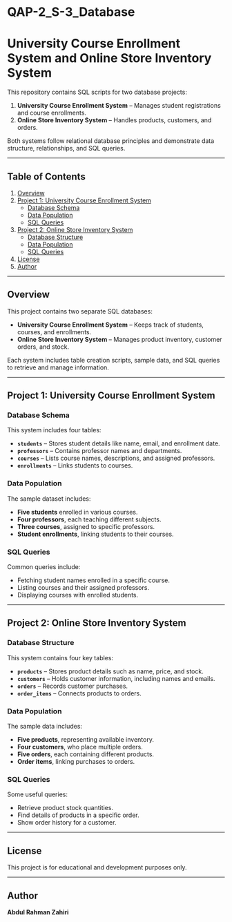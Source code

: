 # **QAP-2_S-3_Database**

# **University Course Enrollment System and Online Store Inventory System**

This repository contains SQL scripts for two database projects:

1. **University Course Enrollment System** – Manages student registrations and course enrollments.
2. **Online Store Inventory System** – Handles products, customers, and orders.

Both systems follow relational database principles and demonstrate data structure, relationships, and SQL queries.

---

## **Table of Contents**

1. [Overview](#overview)
2. [Project 1: University Course Enrollment System](#project-1-university-course-enrollment-system)
   - [Database Schema](#database-schema)
   - [Data Population](#data-population)
   - [SQL Queries](#sql-queries)
3. [Project 2: Online Store Inventory System](#project-2-online-store-inventory-system)
   - [Database Structure](#database-structure)
   - [Data Population](#data-population-1)
   - [SQL Queries](#sql-queries-1)
4. [License](#license)
5. [Author](#author)

---

## **Overview**

This project contains two separate SQL databases:

- **University Course Enrollment System** – Keeps track of students, courses, and enrollments.
- **Online Store Inventory System** – Manages product inventory, customer orders, and stock.

Each system includes table creation scripts, sample data, and SQL queries to retrieve and manage information.

---

## **Project 1: University Course Enrollment System**

### **Database Schema**

This system includes four tables:

- **`students`** – Stores student details like name, email, and enrollment date.
- **`professors`** – Contains professor names and departments.
- **`courses`** – Lists course names, descriptions, and assigned professors.
- **`enrollments`** – Links students to courses.

### **Data Population**

The sample dataset includes:

- **Five students** enrolled in various courses.
- **Four professors**, each teaching different subjects.
- **Three courses**, assigned to specific professors.
- **Student enrollments**, linking students to their courses.

### **SQL Queries**

Common queries include:

- Fetching student names enrolled in a specific course.
- Listing courses and their assigned professors.
- Displaying courses with enrolled students.

---

## **Project 2: Online Store Inventory System**

### **Database Structure**

This system contains four key tables:

- **`products`** – Stores product details such as name, price, and stock.
- **`customers`** – Holds customer information, including names and emails.
- **`orders`** – Records customer purchases.
- **`order_items`** – Connects products to orders.

### **Data Population**

The sample data includes:

- **Five products**, representing available inventory.
- **Four customers**, who place multiple orders.
- **Five orders**, each containing different products.
- **Order items**, linking purchases to orders.

### **SQL Queries**

Some useful queries:

- Retrieve product stock quantities.
- Find details of products in a specific order.
- Show order history for a customer.

---

## **License**

This project is for educational and development purposes only.

---

## **Author**

**Abdul Rahman Zahiri**
